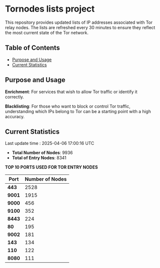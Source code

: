 # Tornodes lists project

This repository provides updated lists of IP addresses associated with Tor relay nodes. The lists are refreshed every 30 minutes to ensure they reflect the most current state of the Tor network.

## Table of Contents

- [Purpose and Usage](#purpose-and-usage)
- [Current Statistics](#current-statistics)


## Purpose and Usage

**Enrichment**: For services that wish to allow Tor traffic or identify it correctly.

**Blacklisting**: For those who want to block or control Tor traffic, understanding which IPs belong to Tor can be a starting point with a high accuracy.

## Current Statistics

Last update time : 2025-04-06 17:00:16 UTC

- **Total Number of Nodes**: 9936
- **Total of Entry Nodes**: 8341

**TOP 10 PORTS USED FOR TOR ENTRY NODES**

| **Port** | **Number of Nodes** |
|------|-----------------|
| **443**   | 2528  |
| **9001**   | 1915  |
| **9000**   | 456  |
| **9100**   | 352  |
| **8443**   | 224  |
| **80**   | 195  |
| **9002**   | 181  |
| **143**   | 134  |
| **110**   | 122  |
| **8080**   | 111  |

